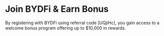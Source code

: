 # Join BYDFi & Earn Bonus

By registering with BYDFi using referral code [UQjiHc], you gain access to a welcome bonus program offering up to $10,000 in rewards. 
